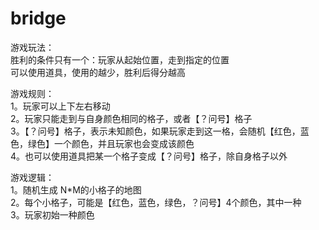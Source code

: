 # bridge
游戏玩法：<br>
胜利的条件只有一个：玩家从起始位置，走到指定的位置<br>
可以使用道具，使用的越少，胜利后得分越高<br>

游戏规则：<br>
1。玩家可以上下左右移动<br>
2。玩家只能走到与自身颜色相同的格子，或者【？问号】格子<br>
3。【？问号】格子，表示未知颜色，如果玩家走到这一格，会随机【红色，蓝色，绿色】一个颜色，并且玩家也会变成该颜色<br>
4。也可以使用道具把某一个格子变成【？问号】格子，除自身格子以外<br>

游戏逻辑：<br>
1。随机生成 N*M的小格子的地图<br>
2。每个小格子，可能是【红色，蓝色，绿色，？问号】4个颜色，其中一种<br>
3。玩家初始一种颜色





